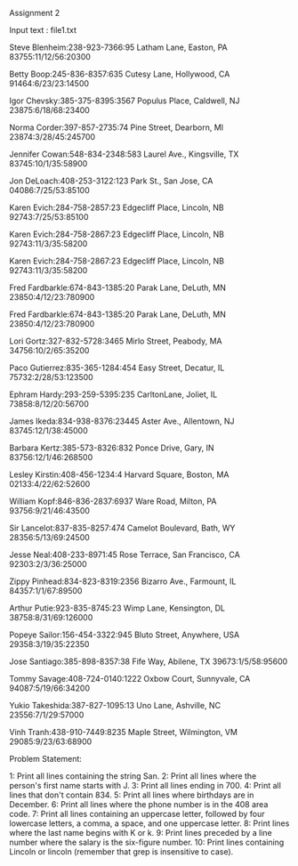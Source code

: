 Assignment 2

Input text : file1.txt

Steve Blenheim:238-923-7366:95 Latham Lane, Easton, PA 83755:11/12/56:20300

Betty Boop:245-836-8357:635 Cutesy Lane, Hollywood, CA 91464:6/23/23:14500

Igor Chevsky:385-375-8395:3567 Populus Place, Caldwell, NJ 23875:6/18/68:23400

Norma Corder:397-857-2735:74 Pine Street, Dearborn, MI 23874:3/28/45:245700

Jennifer Cowan:548-834-2348:583 Laurel Ave., Kingsville, TX 83745:10/1/35:58900

Jon DeLoach:408-253-3122:123 Park St., San Jose, CA 04086:7/25/53:85100

Karen Evich:284-758-2857:23 Edgecliff Place, Lincoln, NB 92743:7/25/53:85100

Karen Evich:284-758-2867:23 Edgecliff Place, Lincoln, NB 92743:11/3/35:58200

Karen Evich:284-758-2867:23 Edgecliff Place, Lincoln, NB 92743:11/3/35:58200

Fred Fardbarkle:674-843-1385:20 Parak Lane, DeLuth, MN 23850:4/12/23:780900

Fred Fardbarkle:674-843-1385:20 Parak Lane, DeLuth, MN 23850:4/12/23:780900

Lori Gortz:327-832-5728:3465 Mirlo Street, Peabody, MA 34756:10/2/65:35200

Paco Gutierrez:835-365-1284:454 Easy Street, Decatur, IL 75732:2/28/53:123500

Ephram Hardy:293-259-5395:235 CarltonLane, Joliet, IL 73858:8/12/20:56700

James Ikeda:834-938-8376:23445 Aster Ave., Allentown, NJ 83745:12/1/38:45000

Barbara Kertz:385-573-8326:832 Ponce Drive, Gary, IN 83756:12/1/46:268500

Lesley Kirstin:408-456-1234:4 Harvard Square, Boston, MA 02133:4/22/62:52600

William Kopf:846-836-2837:6937 Ware Road, Milton, PA 93756:9/21/46:43500

Sir Lancelot:837-835-8257:474 Camelot Boulevard, Bath, WY 28356:5/13/69:24500

Jesse Neal:408-233-8971:45 Rose Terrace, San Francisco, CA 92303:2/3/36:25000

Zippy Pinhead:834-823-8319:2356 Bizarro Ave., Farmount, IL 84357:1/1/67:89500

Arthur Putie:923-835-8745:23 Wimp Lane, Kensington, DL 38758:8/31/69:126000

Popeye Sailor:156-454-3322:945 Bluto Street, Anywhere, USA 29358:3/19/35:22350

Jose Santiago:385-898-8357:38 Fife Way, Abilene, TX 39673:1/5/58:95600

Tommy Savage:408-724-0140:1222 Oxbow Court, Sunnyvale, CA 94087:5/19/66:34200

Yukio Takeshida:387-827-1095:13 Uno Lane, Ashville, NC 23556:7/1/29:57000

Vinh Tranh:438-910-7449:8235 Maple Street, Wilmington, VM 29085:9/23/63:68900

Problem Statement:

1:    Print all lines containing the string San.
2:    Print all lines where the person's first name starts with J.
3:    Print all lines ending in 700.
4:    Print all lines that don't contain 834.
5:    Print all lines where birthdays are in December.
6:    Print all lines where the phone number is in the 408 area code.
7:    Print all lines containing an uppercase letter, followed by four lowercase letters, a comma, a space, and one uppercase letter.
8:    Print lines where the last name begins with K or k.
9:    Print lines preceded by a line number where the salary is the six-figure number.
10:   Print lines containing Lincoln or lincoln (remember that grep is insensitive to case).


